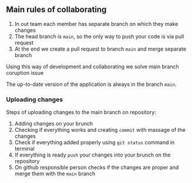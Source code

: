 ## Main rules of collaborating

1. In out team each member has separate branch on which they make changes
2. The head branch is `main`, so the only way to push your code is via pull request
3. At the end we create a pull request to branch `main` and merge separate branch

Using this way of development and collaborating we solve main branch coruption issue

The up-to-date version of the application is always in the branch `main`.

### Uploading changes

Steps of uploading changes to the main branch on repository:

1. Adding changes on your brunch
2. Checking if everything works and creating `commit` with massage of the changes
3. Check if everything added properly using `git status` command in terminal
4. If everything is ready `push` your changes into your brunch on the repository
5. On github responsible person checks if the changes are proper and merge them with the `main` branch